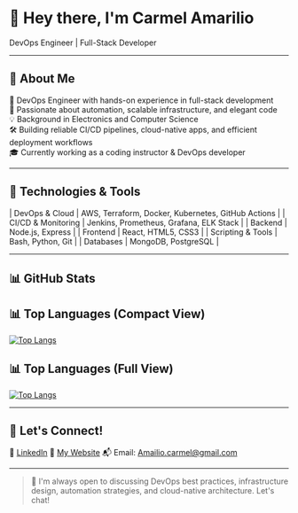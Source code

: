 # 👋 Hey there, I'm Carmel Amarilio  
DevOps Engineer | Full-Stack Developer 

---

## 🚀 About Me

🎯 DevOps Engineer with hands-on experience in full-stack development  
🔧 Passionate about automation, scalable infrastructure, and elegant code  
💡 Background in Electronics and Computer Science  
🛠️ Building reliable CI/CD pipelines, cloud-native apps, and efficient deployment workflows  
🎓 Currently working as a coding instructor & DevOps developer  


---


## 🧰 Technologies & Tools

| DevOps & Cloud      | AWS, Terraform, Docker, Kubernetes, GitHub Actions |
| CI/CD & Monitoring  | Jenkins, Prometheus, Grafana, ELK Stack            |
| Backend             | Node.js, Express                                   |
| Frontend            | React, HTML5, CSS3                                 |
| Scripting & Tools   | Bash, Python, Git                                  |
| Databases           | MongoDB, PostgreSQL                                |

---

## 📊 GitHub Stats

## 📊 Top Languages (Compact View)
[![Top Langs](https://github-readme-stats.vercel.app/api/top-langs/?username=Carmel-Amarilio&layout=compact&theme=tokyonight)](https://github.com/anuraghazra/github-readme-stats)

## 📊 Top Languages (Full View)
[![Top Langs](https://github-readme-stats.vercel.app/api/top-langs/?username=Carmel-Amarilio&theme=tokyonight)](https://github.com/anuraghazra/github-readme-stats)

---

## 🤝 Let's Connect!

💼 [LinkedIn]([https://www.linkedin.com/in/your-link](https://www.linkedin.com/in/carmel-amarilio/))  
🧠 [My Website]([https://example.com](https://carmel-amarilio.github.io/Carmel-Amarilio-web/))  
📬 Email: Amailio.carmel@gmail.com  

---

> 💬 I'm always open to discussing DevOps best practices, infrastructure design, automation strategies, and cloud-native architecture. Let's chat!
